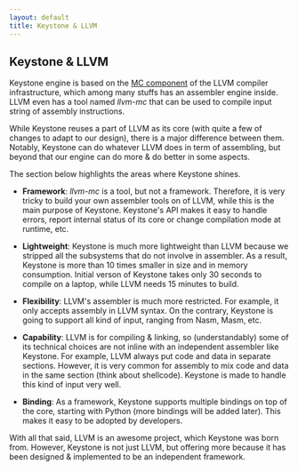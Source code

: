 ```yaml
---
layout: default
title: Keystone & LLVM
---
```


## Keystone & LLVM

Keystone engine is based on the [MC component](http://blog.llvm.org/2010/04/intro-to-llvm-mc-project.html) of the LLVM compiler infrastructure, which among many stuffs has an assembler engine inside. LLVM even has a tool named *llvm-mc* that can be used to compile input string of assembly instructions.

While Keystone reuses a part of LLVM as its core (with quite a few of changes to adapt to our design), there is a major difference between them. Notably, Keystone can do whatever LLVM does in term of assembling, but beyond that our engine can do more & do better in some aspects.

The section below highlights the areas where Keystone shines.

- **Framework**: *llvm-mc* is a tool, but not a framework. Therefore, it is very tricky to build your own assembler tools on of LLVM, while this is the main purpose of Keystone. Keystone's API makes it easy to handle errors, report internal status of its core or change compilation mode at runtime, etc.

- **Lightweight**: Keystone is much more lightweight than LLVM because we stripped all the subsystems that do not involve in assembler. As a result, Keystone is more than 10 times smaller in size and in memory consumption. Initial verson of Keystone takes only 30 seconds to compile on a laptop, while LLVM needs 15 minutes to build.

- **Flexibility**: LLVM's assembler is much more restricted. For example, it only accepts assembly in LLVM syntax. On the contrary, Keystone is going to support all kind of input, ranging from Nasm, Masm, etc.

- **Capability**: LLVM is for compiling & linking, so (understandably) some of its technical choices are not inline with an independent assembler like Keystone. For example, LLVM always put code and data in separate sections. However, it is very common for assembly to mix code and data in the same section (think about shellcode). Keystone is made to handle this kind of input very well.

- **Binding**: As a framework, Keystone supports multiple bindings on top of the core, starting with Python (more bindings will be added later). This makes it easy to be adopted by developers.

With all that said, LLVM is an awesome project, which Keystone was born from. However, Keystone is not just LLVM, but offering more because it has been designed & implemented to be an independent framework.
